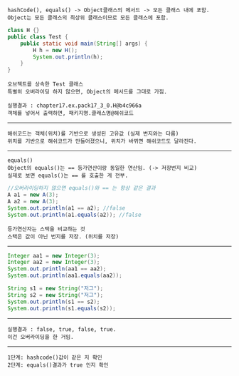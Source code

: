 
    hashCode(), equals() -> Object클래스의 메서드 -> 모든 클래스 내에 포함.
    Object는 모든 클래스의 최상위 클래스이므로 모든 클래스에 포함.

```java
class H {}
public class Test {
    public static void main(String[] args) {
        H h = new H();
        System.out.println(h);
    }
}
```
    오브젝트를 상속한 Test 클래스
    특별히 오버라이딩 하지 않으면, Object의 메서드를 그대로 가짐.

    실행결과 : chapter17.ex.pack17_3_0.H@b4c966a
    객체를 넣어서 출력하면, 패키지명.클래스명@해쉬코드

-------

    해쉬코드는 객체(위치)를 기반으로 생성된 고유값 (실제 번지와는 다름)
    위치를 기반으로 해쉬코드가 만들어졌으니, 위치가 바뀌면 해쉬코드도 달라진다.


---------------

    equals()
    Object의 equals()는 == 등가연산이랑 동일한 연산임. (-> 저장번지 비교)
    실제로 보면 equals()는 == 를 호출한 게 전부.

```java
//오버라이딩하지 않으면 equals()와 == 는 항상 같은 결과
A a1 = new A(3);
A a2 = new A(3);
System.out.println(a1 == a2); //false
System.out.println(a1.equals(a2)); //false
```

    등가연산자는 스택을 비교하는 것
    스택은 값이 아닌 번지를 저장. (위치를 저장)

-------------

```java
Integer aa1 = new Integer(3);
Integer aa2 = new Integer(3);
System.out.println(aa1 == aa2);
System.out.println(aa1.equals(aa2));

String s1 = new String("저그");
String s2 = new String("저그");
System.out.println(s1 == s2);
System.out.println(s1.equals(s2));
```

---------

    실행결과 : false, true, false, true.
    이건 오버라이딩을 한 거임.

-----------------

    1단계: hashcode()값이 같은 지 확인
    2단계: equals()결과가 true 인지 확인
